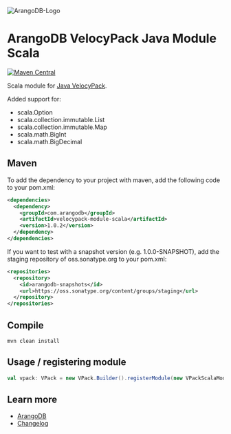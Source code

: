 ![ArangoDB-Logo](https://docs.arangodb.com/assets/arangodb_logo_2016_inverted.png)

# ArangoDB VelocyPack Java Module Scala

[![Maven Central](https://maven-badges.herokuapp.com/maven-central/com.arangodb/velocypack-module-scala/badge.svg)](https://maven-badges.herokuapp.com/maven-central/com.arangodb/velocypack-module-scala)

Scala module for [Java VelocyPack](https://github.com/arangodb/java-velocypack).

Added support for:

- scala.Option
- scala.collection.immutable.List
- scala.collection.immutable.Map
- scala.math.BigInt
- scala.math.BigDecimal

## Maven

To add the dependency to your project with maven, add the following code to your pom.xml:

```XML
<dependencies>
  <dependency>
    <groupId>com.arangodb</groupId>
    <artifactId>velocypack-module-scala</artifactId>
    <version>1.0.2</version>
  </dependency>
</dependencies>
```

If you want to test with a snapshot version (e.g. 1.0.0-SNAPSHOT), add the staging repository of oss.sonatype.org to your pom.xml:

```XML
<repositories>
  <repository>
    <id>arangodb-snapshots</id>
    <url>https://oss.sonatype.org/content/groups/staging</url>
  </repository>
</repositories>
```

## Compile

```
mvn clean install
```

## Usage / registering module

```Scala
val vpack: VPack = new VPack.Builder().registerModule(new VPackScalaModule).build
```

## Learn more

- [ArangoDB](https://www.arangodb.com/)
- [Changelog](ChangeLog.md)
